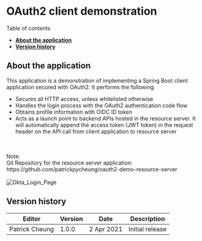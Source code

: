 # OAuth2 client demonstration

  Table of contents

  * [**About the application**](#about-the-application)
  * [**Version history**](#version-history)

## **About the application**

This application is a demonstration of implementing a Spring Boot client application secured with OAuth2. It performs the following:

  * Secures all HTTP access, unless whitelisted otherwise
  * Handles the login process with the OAuth2 authentication code flow
  * Obtains profile information with OIDC ID token
  * Acts as a launch point to backend APIs hosted in the resource server. It will automatically append the access token (JWT token) in the request header on the API call from client application to resource server
<br/>
<br/>
Note: 
<br/>
Git Repository for the resource server application:
<br/>
https://github.com/patrickpycheung/oauth2-demo-resource-server
<br/>
<br/>
<img src="https://bn1301files.storage.live.com/y4mhxaa2NluJhE1D0oMKw449SOEkg1kzwVZaFrRPEB_0Ej4MxZ2tKVQHbspNl_2uqnyqwnHLJF6PfcPlB1ti3CVra3P8Y8Mkg6c_X5cNZQJMzRWaxp_iqsDTinBhsOaN6EZIctLWT_dx-LHxDB0NQrMy9LcDaggOj5L61xL8Hlx6SpybdXpA9SC1kKCpAgvBQWO?width=1368&height=1344&cropmode=none" alt="Okta_Login_Page">

## **Version history**

  | Editor | Version | Date |Description|
  | --- | --- | --- | --- |
  | Patrick Cheung | 1.0.0| 2 Apr 2021 |Initial release|
